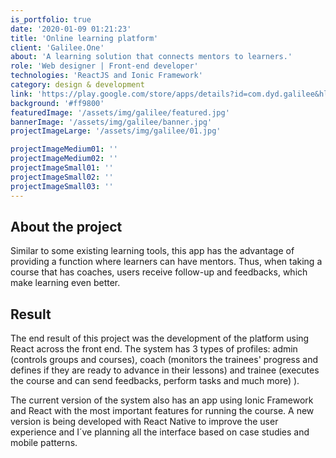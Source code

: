 ```yaml
---
is_portfolio: true
date: '2020-01-09 01:21:23'
title: 'Online learning platform'
client: 'Galilee.One'
about: 'A learning solution that connects mentors to learners.'
role: 'Web designer | Front-end developer'
technologies: 'ReactJS and Ionic Framework'
category: design & development
link: 'https://play.google.com/store/apps/details?id=com.dyd.galilee&hl=en'
background: '#ff9800'
featuredImage: '/assets/img/galilee/featured.jpg'
bannerImage: '/assets/img/galilee/banner.jpg'
projectImageLarge: '/assets/img/galilee/01.jpg'

projectImageMedium01: ''
projectImageMedium02: ''
projectImageSmall01: ''
projectImageSmall02: ''
projectImageSmall03: ''
---
```


## About the project

Similar to some existing learning tools, this app has the advantage of providing a function where learners can have mentors. Thus, when taking a course that has coaches, users receive follow-up and feedbacks, which make learning even better.

## Result

The end result of this project was the development of the platform using React across the front end. The system has 3 types of profiles: admin (controls groups and courses), coach (monitors the trainees' progress and defines if they are ready to advance in their lessons) and trainee (executes the course and can send feedbacks, perform tasks and much more) ).

The current version of the system also has an app using Ionic Framework and React with the most important features for running the course. A new version is being developed with React Native to improve the user experience and I´ve planning all the interface based on case studies and mobile patterns.
